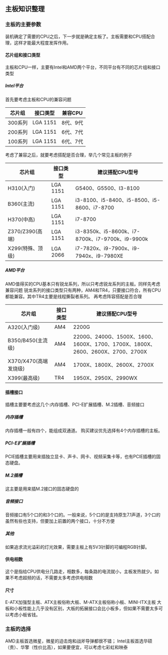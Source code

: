 ## 主板知识整理

### 主板的主要参数
装机确定了需要的CPU之后，下一步就是确定主板了。主板需要和CPU搭配合理，这样才能最大程度发挥作用。
#### 芯片组和接口类型
主板和CPU一样，主要有Intel和AMD两个平台，不同平台有不同的芯片组和接口类型
##### Intel平台
首先要考虑主板和CPU的兼容问题

| 芯片组  | 接口类型 | 兼容CPU  |
| ------- | -------- | -------- |
| 300系列 | LGA 1151 | 8代、9代 |
| 200系列 | LGA 1151 | 6代、7代 |
| 100系列 | LGA 1151 | 6代、7代 |

考虑了兼容之后，就要考虑搭配是否合理，举几个常见主板的例子

| 芯片组           | 接口类型 | 建议搭配CPU型号                                  |
| ---------------- | -------- | ------------------------------------------------ |
| H310(入门)       | LGA 1151 | G5400、G5500、I3-8100                            |
| B360(主流)       | LGA 1151 | i3-8100、i5-8400、i5-8500、i5-8600、i7-8700      |
| H370(中高)       | LGA 1151 | i7-8700                                          |
| Z370/Z390(高端)  | LGA 1151 | i3-8350k、i5-8600k、i7-8700k、i7-9700k、i9-9900k |
| X299(特殊、顶级) | LGA 2066 | i7-7820x、i9-7900x、i9-7940x、i9-7980XE          |

##### AMD平台
AMD值得买的CPU基本只有锐龙系列，所以只考虑锐龙系列的主板。同样先考虑兼容问题
锐龙系列的接口类型只有两种，AM4和TR4，只要接口符合，所有CPU都能兼容。其中TR4主要是线程撕裂者系列。
再考虑阵容搭配是否合理

| 芯片组                | 接口类型 | 建议搭配CPU型号                                              |
| --------------------- | -------- | ------------------------------------------------------------ |
| A320(入门级)          | AM4      | 2200G                                                        |
| B350/B450(主流级)     | AM4      | 2200G、2400G、1500X、1600、1600X、1700、1700X、1800X、2600、2600X、2700、2700X |
| X370/X470(高端发烧级) | AM4      | 1700X、1800X、2600X、2700X                                   |
| X399(最高级)          | TR4      | 1950X、2950X、2990WX                                         |

#### 插槽接口
插槽主要要考虑这几个:内存插槽、PCI-E扩展插槽、M.2插槽、音频接口
##### 内存插槽
内存插槽一般有四个，能组成双通道。
购买建议优先选择有4个内存插槽的主板。
##### PCI-E扩展插槽
PCIE插槽主要用来插独立显卡、声卡、网卡、视频采集卡等，也有PCIE插槽的固态硬盘。
##### M.2插槽
这主要是用来插M.2接口的固态硬盘的
##### 音频接口
音频接口有5个口的和3个口的。一般来说，5个口的是支持原生7.1声道，3个口的虽然有些也支持，但要加上前置的两个接口，十分不方便
##### 其他
如果追求流光溢彩的灯光效果，需要主板上有5V3针脚的可编程RGB针脚。
#### 供电相数
这个是指给CPU供电分几路走，相数多，每条路的电流就小，主板发热就少。如果不考虑超频的话，不需要太多考虑供电相数
#### 尺寸
E-ATX加强型主板、ATX主板俗称大板、M-ATX主板俗称小板、MINI-ITX主板
大板和小板性能上几乎没有区别，大板的拓展接口会比小板多，但如果不需要太多可以考虑小板省钱。
### 主板的选择
AMD主板首选微星，微星的迫击炮和战斧导弹都很不错；
Intel主板首选华硕（贵）、华擎（性价比高），如果要便宜，可以考虑七彩虹和映泰